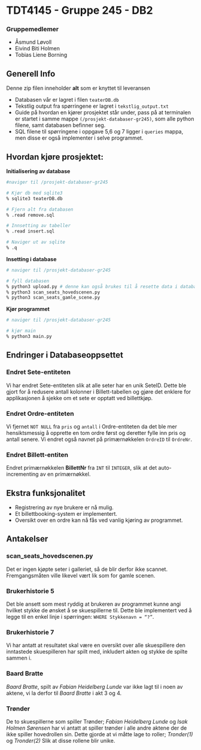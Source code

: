 # TDT4145 - Gruppe 245 - DB2 
### Gruppemedlemer
- Åsmund Løvoll
- Eivind Biti Holmen
- Tobias Liene Borning

## Generell Info
Denne zip filen inneholder __alt__ som er knyttet til leveransen  
- Databasen vår er lagret i filen `teaterDB.db`  
- Tekstlig output fra spørringene er lagret i `tekstlig_output.txt`
- Guide på hvordan en kjører prosjektet står under, pass på at terminalen er startet i samme mappe `(/prosjekt-databaser-gr245)`, som alle python filene, samt databasen befinner seg.
- SQL filene til spørringene i oppgave 5,6 og 7 ligger i `queries` mappa, men disse er også implementer i selve programmet.
## Hvordan kjøre prosjektet:

__Initialisering av database__
```bash
#naviger til /prosjekt-databaser-gr245

# Kjør db med sqlite3
% sqlite3 teaterDB.db

# Fjern alt fra databasen
% .read remove.sql

# Innsetting av tabeller
% .read insert.sql

# Naviger ut av sqlite
% .q
```
__Insetting i database__
```bash
# naviger til /prosjekt-databaser-gr245

# fyll databasen
% python3 upload.py # denne kan også brukes til å resette data i databasen
% python3 scan_seats_hovedscenen.py
% python3 scan_seats_gamle_scene.py
```

__Kjør programmet__

```bash
# naviger til /prosjekt-databaser-gr245

# kjør main
% python3 main.py

```

## Endringer i Databaseoppsettet

### Endret Sete-entiteten
Vi har endret Sete-entiteten slik at alle seter har en unik SeteID. Dette ble gjort for å redusere antall kolonner i Billett-tabellen og gjøre det enklere for applikasjonen å sjekke om et sete er opptatt ved billettkjøp.

### Endret Ordre-entiteten
Vi fjernet `NOT NULL` fra `pris` og `antall` i Ordre-entiteten da det ble mer hensiktsmessig å opprette en tom ordre først og deretter fylle inn pris og antall senere.
Vi endret også navnet på primærnøkkelen `OrdreID` til `OrdreNr`.

### Endret Billett-entiten
Endret primærnøkkelen __BillettNr__ fra `INT` til `INTEGER`, slik at det auto-incrementing av en primærnøkkel.

## Ekstra funksjonalitet

- Registrering av nye brukere er nå mulig.
- Et billettbooking-system er implementert.
- Oversikt over en ordre kan nå fås ved vanlig kjøring av programmet.

## Antakelser

### scan_seats_hovedscenen.py
Det er ingen kjøpte seter i galleriet, så de blir derfor ikke scannet. Fremgangsmåten ville likevel vært lik som for gamle scenen.

### Brukerhistorie 5
Det ble ansett som mest ryddig at brukeren av programmet kunne angi hvilket stykke de ønsket å se skuespillerne til. Dette ble implementert ved å legge til en enkel linje i spørringen: `WHERE Stykkenavn = “?”`.

### Brukerhistorie 7
Vi har antatt at resultatet skal være en oversikt over alle skuespillere den inntastede skuespilleren har spilt med, inkludert akten og stykke de spilte sammen i. 

### Baard Bratte 
_Baard Bratte_, spilt av _Fabian Heidelberg Lunde_ var ikke lagt til i noen av aktene, vi la derfor til _Baard Bratte_ i akt 3 og 4.

### Trønder
De to skuespillerne som spiller Trønder; _Fabian Heidelberg Lunde_ og _Isak Holmen Sørensen_ har vi antatt at spiller trønder i alle andre aktene der de ikke spiller hovedrollen sin. Dette gjorde at vi måtte lage to roller; _Tronder(1)_ og _Tronder(2)_ Slik at disse rollene blir unike.


 